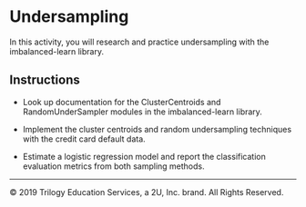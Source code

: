 # Undersampling

In this activity, you will research and practice undersampling with the imbalanced-learn library.

## Instructions

* Look up documentation for the ClusterCentroids and RandomUnderSampler modules in the imbalanced-learn library.

* Implement the cluster centroids and random undersampling techniques with the credit card default data.

* Estimate a logistic regression model and report the classification evaluation metrics from both sampling methods.

---

© 2019 Trilogy Education Services, a 2U, Inc. brand. All Rights Reserved.
